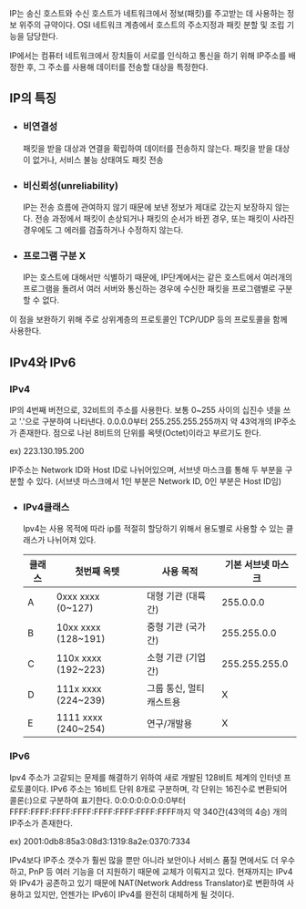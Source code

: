 <p>IP는 송신 호스트와 수신 호스트가 네트워크에서 정보(패킷)를 주고받는 데 사용하는 정보 위주의 규약이다. OSI 네트워크 계층에서 호스트의 주소지정과 패킷 분할 및 조립 기능을 담당한다.</p>
<p>IP에서는 컴퓨터 네트워크에서 장치들이 서로를 인식하고 통신을 하기 위해 IP주소를 배정한 후, 그 주소를 사용해 데이터를 전송할 대상을 특정한다.</p>

## IP의 특징
- ### 비연결성
    패킷을 받을 대상과 연결을 확립하여 데이터를 전송하지 않는다. 패킷을 받을 대상이 없거나, 서비스 불능 상태여도 패킷 전송

- ### 비신뢰성(unreliability)
    IP는 전송 흐름에 관여하지 않기 때문에 보낸 정보가 제대로 갔는지 보장하지 않는다. 전송 과정에서 패킷이 손상되거나 패킷의 순서가 바뀐 경우, 또는 패킷이 사라진 경우에도 그 에러를 검출하거나 수정하지 않는다.

- ### 프로그램 구분 X
    IP는 호스트에 대해서만 식별하기 때문에, IP단계에서는 같은 호스트에서 여러개의 프로그램을 돌려서 여러 서버와 통신하는 경우에 수신한 패킷을 프로그램별로 구분할 수 없다.

이 점을 보완하기 위해 주로 상위계층의 프로토콜인 <a scr="">TCP/UDP</a> 등의 프로토콜을 함께 사용한다.

## IPv4와 IPv6
### IPv4
<p>IP의 4번째 버전으로, 32비트의 주소를 사용한다. 보통 0~255 사이의 십진수 넷을 쓰고 '.'으로 구분하여 나타낸다. 0.0.0.0부터 255.255.255.255까지 약 43억개의 IP주소가 존재한다. 점으로 나뉜 8비트의 단위를 옥텟(Octet)이라고 부르기도 한다.</p>
<p>ex) 223.130.195.200</p>
<p>IP주소는 Network ID와 Host ID로 나뉘어있으며, 서브넷 마스크를 통해 두 부분을 구분할 수 있다. (서브넷 마스크에서 1인 부분은 Network ID, 0인 부분은 Host ID임)</p>

 - ### IPv4클래스
    Ipv4는 사용 목적에 따라 ip를 적절히 할당하기 위해서 용도별로 사용할 수 있는 클래스가 나뉘어져 있다.
    
    |클래스|첫번째 옥텟|사용 목적|기본 서브넷 마스크|
    |-|-|-|-|
    |A|0xxx xxxx (0~127)|대형 기관 (대륙 간)|255.0.0.0|
    |B|10xx xxxx (128~191)|중형 기관 (국가 간)|255.255.0.0|
    |C|110x xxxx (192~223)|소형 기관 (기업 간)|255.255.255.0|
    |D|111x xxxx (224~239)|그룹 통신, 멀티캐스트용|X|
    |E|1111 xxxx (240~254)|연구/개발용|X|

### IPv6
<p>Ipv4 주소가 고갈되는 문제를 해결하기 위하여 새로 개발된 128비트 체계의 인터넷 프로토콜이다. IPv6 주소는 16비트 단위 8개로 구분하며, 각 단위는 16진수로 변환되어 콜론(:)으로 구분하여 표기한다. 0:0:0:0:0:0:0:0부터 FFFF:FFFF:FFFF:FFFF:FFFF:FFFF:FFFF:FFFF까지 약 340간(43억의 4승) 개의 IP주소가 존재한다.  </p>
<p>ex) 2001:0db8:85a3:08d3:1319:8a2e:0370:7334</p>
<p>IPv4보다 IP주소 갯수가 훨씬 많을 뿐만 아니라 보안이나 서비스 품질 면에서도 더 우수하고, PnP 등 여러 기능을 더 지원하기 때문에 교체가 이뤄지고 있다. 현재까지는 IPv4와 IPv4가 공존하고 있기 때문에 NAT(Network Address Translator)로 변환하여 사용하고 있지만, 언젠가는 IPv6이 IPv4를 완전히 대체하게 될 것이다.</p>
